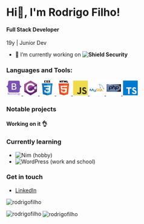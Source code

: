 # Hi👋, I'm Rodrigo Filho!
#### Full Stack Developer

19y | Junior Dev
- 🔭 I’m currently working on **![Shield Security](https://www.shieldsec.com.br/)**

<h3 align="left">Languages and Tools:</h3>
<p align="left"> <a href="https://getbootstrap.com" target="_blank" rel="noreferrer"> <img src="https://raw.githubusercontent.com/devicons/devicon/master/icons/bootstrap/bootstrap-plain-wordmark.svg" alt="bootstrap" width="40" height="40"/> </a> <a href="https://www.w3schools.com/cs/" target="_blank" rel="noreferrer"> <img src="https://raw.githubusercontent.com/devicons/devicon/master/icons/csharp/csharp-original.svg" alt="csharp" width="40" height="40"/> </a> <a href="https://www.w3schools.com/css/" target="_blank" rel="noreferrer"> <img src="https://raw.githubusercontent.com/devicons/devicon/master/icons/css3/css3-original-wordmark.svg" alt="css3" width="40" height="40"/> </a> <a href="https://www.w3.org/html/" target="_blank" rel="noreferrer"> <img src="https://raw.githubusercontent.com/devicons/devicon/master/icons/html5/html5-original-wordmark.svg" alt="html5" width="40" height="40"/> </a> <a href="https://developer.mozilla.org/en-US/docs/Web/JavaScript" target="_blank" rel="noreferrer"> <img src="https://raw.githubusercontent.com/devicons/devicon/master/icons/javascript/javascript-original.svg" alt="javascript" width="40" height="40"/> </a> <a href="https://www.mysql.com/" target="_blank" rel="noreferrer"> <img src="https://raw.githubusercontent.com/devicons/devicon/master/icons/mysql/mysql-original-wordmark.svg" alt="mysql" width="40" height="40"/> </a> <a href="https://www.php.net" target="_blank" rel="noreferrer"> <img src="https://raw.githubusercontent.com/devicons/devicon/master/icons/php/php-original.svg" alt="php" width="40" height="40"/> </a> <a href="https://www.typescriptlang.org/" target="_blank" rel="noreferrer"> <img src="https://raw.githubusercontent.com/devicons/devicon/master/icons/typescript/typescript-original.svg" alt="typescript" width="40" height="40"/> </a> </p>

### Notable projects

#### Working on it 👌

### Currently learning
* ![Nim](https://img.shields.io/badge/-Nim-FFE953?&logo=nim&logoColor=white) (hobby)
* ![WordPress](https://img.shields.io/badge/-WordPress-21759B?&logo=wordpress&logoColor=white) (work and school)

### Get in touch
* [LinkedIn](https://www.linkedin.com/in/rodrigo-queiroz-280480206)

<p align="left"> <img src="https://komarev.com/ghpvc/?username=rodrigofilho&label=Profile%20views&color=0e75b6&style=flat" alt="rodrigofilho" /> </p>
<p><img align="left" src="https://github-readme-stats.vercel.app/api/top-langs?username=rodrigofilho&show_icons=true&locale=en&layout=compact" alt="rodrigofilho" /></p>
<p>&nbsp;<img align="center" src="https://github-readme-stats.vercel.app/api?username=rodrigofilho&show_icons=true&locale=en" alt="rodrigofilho" /></p>
